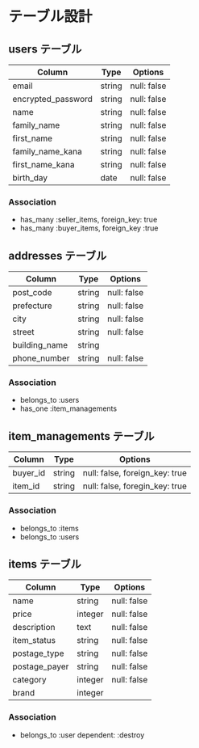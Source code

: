 # テーブル設計

## users テーブル
| Column             | Type   | Options     |
| --------           | ------ | ----------- |
| email              | string | null: false |
| encrypted_password | string | null: false |
| name               | string | null: false |
| family_name        | string | null: false |
| first_name         | string | null: false |
| family_name_kana   | string | null: false |
| first_name_kana    | string | null: false |
| birth_day          | date   | null: false |

### Association
- has_many :seller_items, foreign_key: true
- has_many :buyer_items, foreign_key :true

## addresses テーブル
| Column            | Type   | Options     |
| --------          | ------ | ----------- |
| post_code         | string | null: false |
| prefecture        | string | null: false |
| city              | string | null: false |
| street            | string | null: false |
| building_name     | string |             |
| phone_number      | string | null: false |

### Association
- belongs_to :users
- has_one :item_managements

## item_managements テーブル
| Column            | Type   | Options                        |
| --------          | ------ | -----------                    |
| buyer_id          | string | null: false, foreign_key: true |
| item_id           | string | null: false, foregin_key: true |
 
### Association
- belongs_to :items
- belongs_to :users

## items テーブル
| Column           | Type       | Options                        |
| --------         | ------     | -----------                    |
| name             | string     | null: false                    |
| price            | integer    | null: false                    |
| description      | text       | null: false                    |
| item_status      | string     | null: false                    |
| postage_type     | string     | null: false                    |
| postage_payer    | string     | null: false                    |
| category         | integer    | null: false                    |
| brand            | integer    |                                |

### Association
- belongs_to :user dependent: :destroy
